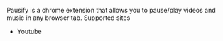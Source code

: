 Pausify is a chrome extension that allows you to pause/play videos and music in any browser tab. Supported sites
 - Youtube
